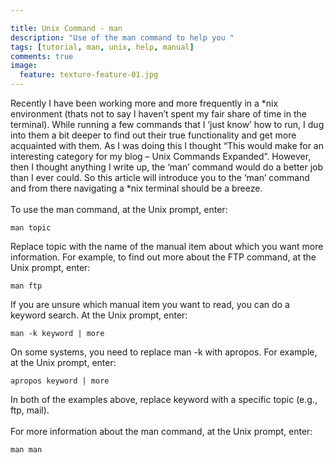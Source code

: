 ```yaml
---

title: Unix Command - man
description: "Use of the man command to help you "
tags: [tutorial, man, unix, help, manual]
comments: true
image:
  feature: texture-feature-01.jpg
---
```


Recently I have been working more and more frequently in a *nix environment (thats not to say I haven’t spent my fair share of time in the terminal). While running a few commands that I ‘just know’ how to run, I dug into them a bit deeper to find out their true functionality and get more acquainted with them. As I was doing this I thought “This would make for an interesting category for my blog – Unix Commands Expanded”. However, then I thought anything I write up, the ‘man’ command would do a better job than I ever could. So this article will introduce you to the ‘man’ command and from there navigating a *nix terminal should be a breeze.<br><br>
To use the man command, at the Unix prompt, enter:

	man topic
	

Replace topic with the name of the manual item about which you want more information. For example, to find out more about the FTP command, at the Unix prompt, enter:


	man ftp
	

If you are unsure which manual item you want to read, you can do a keyword search. At the Unix prompt, enter:


	man -k keyword | more
	

On some systems, you need to replace man -k with apropos. For example, at the Unix prompt, enter:


	apropos keyword | more
	

In both of the examples above, replace keyword with a specific topic (e.g., ftp, mail).<br><br>
For more information about the man command, at the Unix prompt, enter:


	man man
